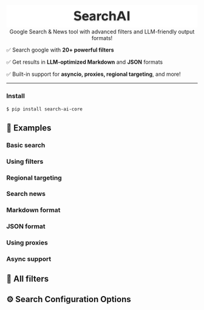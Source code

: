<p align="center">
    <img src="https://github.com/jpjacobpadilla/SearchAI/blob/89e015df725990b3a3d9a35e6341b95a30ec1842/logo.png">
Google Search & News tool with advanced filters and LLM-friendly output formats!
</p>


✅ Search google with **20+ powerful filters**  

✅ Get results in **LLM-optimized Markdown** and **JSON** formats 

✅ Built-in support for **asyncio, proxies, regional targeting**, and more!

---

### Install

```
$ pip install search-ai-core
```

## 🚀 Examples

### Basic search

### Using filters

### Regional targeting

### Search news

### Markdown format

### JSON format

### Using proxies

### Async support

## 🧰 All filters

## ⚙️ Search Configuration Options

